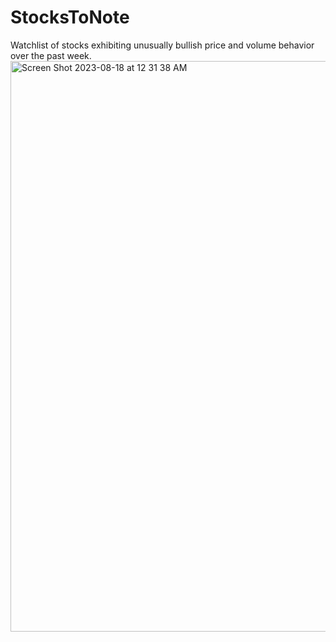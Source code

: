 # StocksToNote
Watchlist of stocks exhibiting unusually bullish price and volume behavior over the past week.
<img width="913" alt="Screen Shot 2023-08-18 at 12 31 38 AM" src="https://github.com/EvanJW7/StocksToNote/assets/84414002/81b20a89-3ad6-43fb-9342-ef7058ad2735">
